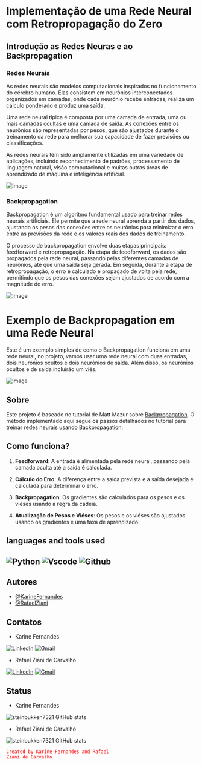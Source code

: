 # Implementação de uma Rede Neural com Retropropagação do Zero

## Introdução as Redes Neuras e ao Backpropagation

### Redes Neurais
As redes neurais são modelos computacionais inspirados no funcionamento do cérebro humano. Elas consistem em neurônios interconectados organizados em camadas, onde cada neurônio recebe entradas, realiza um cálculo ponderado e produz uma saída.

Uma rede neural típica é composta por uma camada de entrada, uma ou mais camadas ocultas e uma camada de saída. As conexões entre os neurônios são representadas por pesos, que são ajustados durante o treinamento da rede para melhorar sua capacidade de fazer previsões ou classificações.

As redes neurais têm sido amplamente utilizadas em uma variedade de aplicações, incluindo reconhecimento de padrões, processamento de linguagem natural, visão computacional e muitas outras áreas de aprendizado de máquina e inteligência artificial.

![image](https://github.com/steinbukken7321/backpropagation/assets/83385968/f1414cdf-85a4-4891-b17a-45b03d70f50d)

### Backpropagation
Backpropagation é um algoritmo fundamental usado para treinar redes neurais artificiais. Ele permite que a rede neural aprenda a partir dos dados, ajustando os pesos das conexões entre os neurônios para minimizar o erro entre as previsões da rede e os valores reais dos dados de treinamento.

O processo de backpropagation envolve duas etapas principais: feedforward e retropropagação. Na etapa de feedforward, os dados são propagados pela rede neural, passando pelas diferentes camadas de neurônios, até que uma saída seja gerada. Em seguida, durante a etapa de retropropagação, o erro é calculado e propagado de volta pela rede, permitindo que os pesos das conexões sejam ajustados de acordo com a magnitude do erro.

![image](https://github.com/steinbukken7321/backpropagation/assets/83385968/8cb303b7-5a13-4176-aab0-ef35ad6f6518)



# Exemplo de Backpropagation em uma Rede Neural

Este é um exemplo simples de como o Backpropagation funciona em uma rede neural, no projeto, vamos usar uma rede neural com duas entradas, dois neurônios ocultos e dois neurônios de saída. Além disso, os neurônios ocultos e de saída incluirão um viés.

![image](https://github.com/steinbukken7321/backpropagation/assets/83385968/55024fac-4613-47d2-bba0-566b82797fbc)

## Sobre

Este projeto é baseado no tutorial de Matt Mazur sobre [Backpropagation](https://mattmazur.com/2015/03/17/a-step-by-step-backpropagation-example/). O método implementado aqui segue os passos detalhados no tutorial para treinar redes neurais usando Backpropagation.

## Como funciona?

1. **Feedforward**: A entrada é alimentada pela rede neural, passando pela camada oculta até a saída é calculada.

2. **Cálculo do Erro**: A diferença entre a saída prevista e a saída desejada é calculada para determinar o erro.

3. **Backpropagation**: Os gradientes são calculados para os pesos e os viéses usando a regra da cadeia.

4. **Atualização de Pesos e Viéses**: Os pesos e os viéses são ajustados usando os gradientes e uma taxa de aprendizado.


## languages ​​and tools used
![Python](https://img.shields.io/badge/Python-FFD43B?style=for-the-badge&logo=python&logoColor=blue)
![Vscode](https://img.shields.io/badge/VSCode-0078D4?style=for-the-badge&logo=visual%20studio%20code&logoColor=white)
![Github](https://img.shields.io/badge/GitHub-100000?style=for-the-badge&logo=github&logoColor=white)
---

## Autores

- [@KarineFernandes](https://github.com/KaFernandes02)
- [@RafaelZiani](https://www.github.com/steinbukken7321)


## Contatos
- Karine Fernandes

[![LinkedIn](https://img.shields.io/badge/LinkedIn-7FFF00?style=for-the-badge&logo=linkedin&logoColor=000000)](https://www.linkedin.com/in/rafael-ziani-de-carvalho-a4546723a/)
[![Gmail](https://img.shields.io/badge/Gmail-7FFF00?style=for-the-badge&logo=gmail&logoColor=000000)](mailto:Rafael.ziani1@gmail.com)

- Rafael Ziani de Carvalho

[![LinkedIn](https://img.shields.io/badge/LinkedIn-000080?style=for-the-badge&logo=linkedin&logoColor=000000)](https://www.linkedin.com/in/rafael-ziani-de-carvalho-a4546723a/)
[![Gmail](https://img.shields.io/badge/Gmail-000080?style=for-the-badge&logo=gmail&logoColor=000000)](mailto:Rafael.ziani1@gmail.com)

## Status
- Karine Fernandes

![steinbukken7321 GitHub stats](https://github-readme-stats.vercel.app/api?username=KaFernandes02&theme=chartreuse-dark&show_icons=true)

- Rafael Ziani de Carvalho

![steinbukken7321 GitHub stats](https://github-readme-stats.vercel.app/api?username=steinbukken7321&theme=tokyonight&show_icons=true)


<code style="color : red">Created by Karine Fernandes and Rafael Ziani de Carvalho</code>
